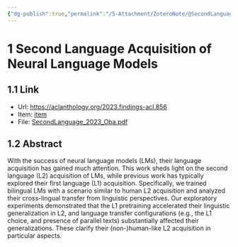 ```yaml
---
{"dg-publish":true,"permalink":"/5-Attachment/ZoteroNote/@SecondLanguage_2023_Oba/","title":"Second Language Acquisition of Neural Language Models"}
---
```


# 1 Second Language Acquisition of Neural Language Models
## 1.1 Link
- Url: https://aclanthology.org/2023.findings-acl.856
- Item: [item](zotero://select/library/items/GGR7T9L9)
- File: [SecondLanguage_2023_Oba.pdf](zotero://open-pdf/library/items/ZK4GPGFD)
## 1.2 Abstract
With the success of neural language models (LMs), their language acquisition has gained much attention. This work sheds light on the second language (L2) acquisition of LMs, while previous work has typically explored their first language (L1) acquisition. Specifically, we trained bilingual LMs with a scenario similar to human L2 acquisition and analyzed their cross-lingual transfer from linguistic perspectives. Our exploratory experiments demonstrated that the L1 pretraining accelerated their linguistic generalization in L2, and language transfer configurations (e.g., the L1 choice, and presence of parallel texts) substantially affected their generalizations. These clarify their (non-)human-like L2 acquisition in particular aspects.